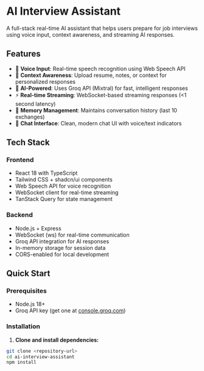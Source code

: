 # AI Interview Assistant

A full-stack real-time AI assistant that helps users prepare for job interviews using voice input, context awareness, and streaming AI responses.

## Features

- 🎤 **Voice Input**: Real-time speech recognition using Web Speech API
- 📝 **Context Awareness**: Upload resume, notes, or context for personalized responses  
- 🤖 **AI-Powered**: Uses Groq API (Mixtral) for fast, intelligent responses
- ⚡ **Real-time Streaming**: WebSocket-based streaming responses (<1 second latency)
- 🧠 **Memory Management**: Maintains conversation history (last 10 exchanges)
- 💬 **Chat Interface**: Clean, modern chat UI with voice/text indicators

## Tech Stack

### Frontend
- React 18 with TypeScript
- Tailwind CSS + shadcn/ui components
- Web Speech API for voice recognition
- WebSocket client for real-time streaming
- TanStack Query for state management

### Backend
- Node.js + Express
- WebSocket (ws) for real-time communication
- Groq API integration for AI responses
- In-memory storage for session data
- CORS-enabled for local development

## Quick Start

### Prerequisites
- Node.js 18+ 
- Groq API key (get one at [console.groq.com](https://console.groq.com))

### Installation

1. **Clone and install dependencies:**
```bash
git clone <repository-url>
cd ai-interview-assistant
npm install
